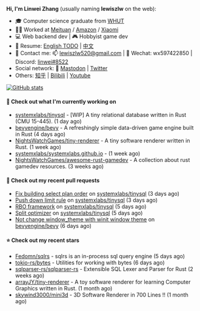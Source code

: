 **Hi, I'm Linwei Zhang** (usually naming **lewiszlw** on the web):
- 🎓 Computer science graduate from [WHUT](https://en.wikipedia.org/wiki/Wuhan_University_of_Technology)
- 👨‍💻 Worked at [Meituan](https://about.meituan.com/home) / [Amazon](https://www.amazon.com/) / [Xiaomi](https://www.mi.com/)
- 💻 Web backend dev | 🎮 Hobbyist game dev
- 📄 Resume: [English TODO](https://github.com/lewiszlw/lewiszlw/blob/main/Resume_EN.md) | [中文](https://github.com/lewiszlw/lewiszlw/blob/main/Resume_CN.md)
- 📱 Contact me: 📫 [lewiszlw520@gmail.com](mailto:lewiszlw520@gmail.com) | 💬 Wechat: wx597422850 | Discord: [linwei#8522](http://discordapp.com/users/891664307035713576)
- Social network: 🦣 [Mastodon](https://mastodon.world/@lewiszlw) | [Twitter](https://twitter.com/lewiszlw)
- Others: [知乎](https://www.zhihu.com/people/tian-qian-zhu-wu-ya) | [Bilibili](https://space.bilibili.com/43876861) | [Youtube](https://www.youtube.com/channel/UCnvri1tqAjxsp9nGQ63zUNw)

[![GitHub stats](https://github-readme-stats.vercel.app/api?username=lewiszlw&count_private=true&show_icons=true&theme=solarized-dark&include_all_commits=true)](https://github.com/anuraghazra/github-readme-stats)

#### 👷 Check out what I'm currently working on

- [systemxlabs/tinysql](https://github.com/systemxlabs/tinysql) - [WIP] A tiny relational database written in Rust (CMU 15-445). (1 day ago)
- [bevyengine/bevy](https://github.com/bevyengine/bevy) - A refreshingly simple data-driven game engine built in Rust (4 days ago)
- [NightsWatchGames/tiny-renderer](https://github.com/NightsWatchGames/tiny-renderer) - A tiny software renderer written in Rust. (1 week ago)
- [systemxlabs/systemxlabs.github.io](https://github.com/systemxlabs/systemxlabs.github.io) -  (1 week ago)
- [NightsWatchGames/awesome-rust-gamedev](https://github.com/NightsWatchGames/awesome-rust-gamedev) - A collection about rust gamedev resources. (3 weeks ago)

#### 🔨 Check out my recent pull requests

- [Fix building select plan order](https://github.com/systemxlabs/tinysql/pull/34) on [systemxlabs/tinysql](https://github.com/systemxlabs/tinysql) (3 days ago)
- [Push down limit rule](https://github.com/systemxlabs/tinysql/pull/32) on [systemxlabs/tinysql](https://github.com/systemxlabs/tinysql) (3 days ago)
- [RBO framework](https://github.com/systemxlabs/tinysql/pull/26) on [systemxlabs/tinysql](https://github.com/systemxlabs/tinysql) (5 days ago)
- [Split optimizer](https://github.com/systemxlabs/tinysql/pull/25) on [systemxlabs/tinysql](https://github.com/systemxlabs/tinysql) (5 days ago)
- [Not change window_theme with winit window theme](https://github.com/bevyengine/bevy/pull/9437) on [bevyengine/bevy](https://github.com/bevyengine/bevy) (6 days ago)

#### ⭐ Check out my recent stars

- [Fedomn/sqlrs](https://github.com/Fedomn/sqlrs) - sqlrs is an in-process sql query engine (5 days ago)
- [tokio-rs/bytes](https://github.com/tokio-rs/bytes) - Utilities for working with bytes (6 days ago)
- [sqlparser-rs/sqlparser-rs](https://github.com/sqlparser-rs/sqlparser-rs) - Extensible SQL Lexer and Parser for Rust (2 weeks ago)
- [arrayJY/tiny-renderer](https://github.com/arrayJY/tiny-renderer) - A toy software renderer for learning Computer Graphics written in Rust. (1 month ago)
- [skywind3000/mini3d](https://github.com/skywind3000/mini3d) - 3D Software Renderer in 700 Lines !! (1 month ago)
